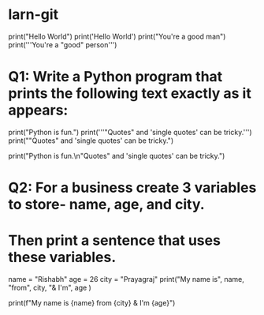 # larn-git
print("Hello World") 
print('Hello World') 
print("You're a good man")
print('''You're a "good" person''')

# Q1: Write a Python program that prints the following text exactly as it appears: 

print("Python is fun.")
print('''"Quotes" and 'single quotes' can be tricky.''')
print("\"Quotes\" and 'single quotes' can be tricky.")

print("Python is fun.\n\"Quotes\" and 'single quotes' can be tricky.")

# Q2: For a business create 3 variables to store- name, age, and city. 
# Then print a sentence that uses these variables.
name = "Rishabh"
age = 26 
city = "Prayagraj" 
print("My name is", name, "from", city, "& I'm", age )

print(f"My name is {name} from {city} & I'm {age}")

